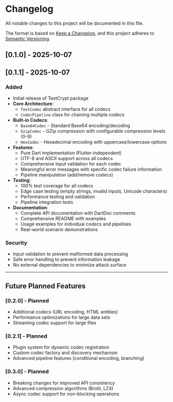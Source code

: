 # Changelog

All notable changes to this project will be documented in this file.

The format is based on [Keep a Changelog](https://keepachangelog.com/en/1.0.0/),
and this project adheres to [Semantic Versioning](https://semver.org/spec/v2.0.0.html).

## [0.1.0] - 2025-10-07
## [0.1.1] - 2025-10-07

### Added
- Initial release of TextCrypt package
- **Core Architecture**:
  - `TextCodec` abstract interface for all codecs
  - `CodecPipeline` class for chaining multiple codecs
- **Built-in Codecs**:
  - `Base64Codec` - Standard Base64 encoding/decoding
  - `GzipCodec` - GZip compression with configurable compression levels (0-9)
  - `HexCodec` - Hexadecimal encoding with uppercase/lowercase options
- **Features**:
  - Pure Dart implementation (Flutter-independent)
  - UTF-8 and ASCII support across all codecs
  - Comprehensive input validation for each codec
  - Meaningful error messages with specific codec failure information
  - Pipeline manipulation (add/remove codecs)
- **Testing**:
  - 100% test coverage for all codecs
  - Edge case testing (empty strings, invalid inputs, Unicode characters)
  - Performance testing and validation
  - Pipeline integration tests
- **Documentation**:
  - Complete API documentation with DartDoc comments
  - Comprehensive README with examples
  - Usage examples for individual codecs and pipelines
  - Real-world scenario demonstrations

### Security
- Input validation to prevent malformed data processing
- Safe error handling to prevent information leakage
- No external dependencies to minimize attack surface

---

## Future Planned Features

### [0.2.0] - Planned
- Additional codecs (URL encoding, HTML entities)
- Performance optimizations for large data sets
- Streaming codec support for large files

### [0.2.1] - Planned  
- Plugin system for dynamic codec registration
- Custom codec factory and discovery mechanism
- Advanced pipeline features (conditional encoding, branching)

### [0.3.0] - Planned
- Breaking changes for improved API consistency
- Advanced compression algorithms (Brotli, LZ4)
- Async codec support for non-blocking operations
